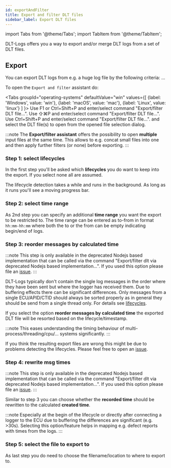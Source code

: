 ```yaml
---
id: exportAndFilter
title: Export and filter DLT files
sidebar_label: Export DLT files
---
```

import Tabs from '@theme/Tabs';
import TabItem from '@theme/TabItem';

DLT-Logs offers you a way to export and/or merge DLT logs from a set of DLT files.


## Export

You can export DLT logs from e.g. a huge log file by the following criteria:
...

To open the `Export and filter` assistant do:

<Tabs
    groupId="operating-systems"
    defaultValue="win"
    values={[
        {label: 'Windows', value: 'win'},
        {label: 'macOS', value: 'mac'},
        {label: 'Linux', value: 'linux'}
    ]
}>
<TabItem value="win">Use F1 or Ctrl+Shift+P and enter/select command "Export/filter DLT file...".</TabItem>
<TabItem value="mac">Use &#8679;&#8984;P and enter/select command "Export/filter DLT file...".</TabItem>
<TabItem value="linux">Use Ctrl+Shift+P and enter/select command "Export/filter DLT file...".</TabItem>
</Tabs>
and select the DLT file(s) to open from the opened file selection dialog.

:::note
The **Export/filter assistant** offers the possibility to open **multiple** input files at the same time. This allows to e.g. concat small files into one and then apply further filters (or none) before exporting.
:::

### Step 1: select lifecycles

In the first step you'll be asked which **lifecycles** you do want to keep into the export. If you select none all are assumed.

The lifecycle detection takes a while and runs in the background. As long as it runs you'll see a moving progress bar.

### Step 2: select time range

As 2nd step you can specify an additional **time range** you want the export to be restricted to. The time range can be entered as to-from in format `hh:mm-hh:mm` where both the to or the from can be empty indicating begin/end of logs.

### Step 3: reorder messages by calculated time

:::note
This step is only available in the deprecated Nodejs based implementation that can be called via the command "Export/filter dlt via deprecated Nodejs based implementation...". If you used this option please file an [issue](https://github.com/mbehr1/dlt-logs/issues/new/choose).
:::

DLT-Logs typically don't contain the single log messages in the order where they have been sent but where the logger has received them. Due to buffering effects there can be significant differences.
Only messages from a single ECU/APID/CTID should always be sorted properly as in general they should be send from a single thread only.
For details see [lifecycles](lifecycleDetection).

If you select the option **reorder messages by calculated time** the exported DLT file will be resorted based on the lifecycle/timestamp.

:::note
This eases understanding the timing behaviour of multi-process/threading/cpu/... systems significantly.
:::

If you think the resulting export files are wrong this might be due to problems detecting the lifecycles. Please feel free to open an [issue](https://github.com/mbehr1/dlt-logs/issues/new/choose).

### Step 4: rewrite msg times

:::note
This step is only available in the deprecated Nodejs based implementation that can be called via the command "Export/filter dlt via deprecated Nodejs based implementation...". If you used this option please file an [issue](https://github.com/mbehr1/dlt-logs/issues/new/choose).
:::

Similar to step 3 you can choose whether the **recorded time** should be rewritten to the calculated **created time**.

:::note
Especially at the begin of the lifecycle or directly after connecting a logger to the ECU due to buffering the differences are significant (e.g. >30s). Selecting this option/feature helps in mapping e.g. defect reports with times from the logs.
:::

### Step 5: select the file to export to

As last step you do need to choose the filename/location to where to export to.
